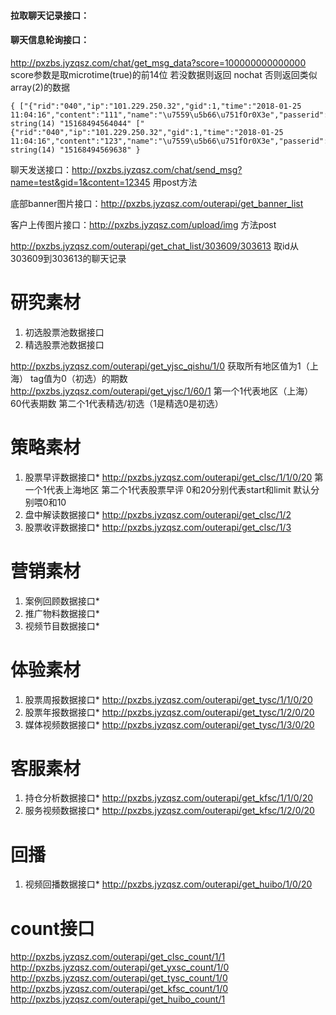 #### 拉取聊天记录接口：



#### 聊天信息轮询接口：
http://pxzbs.jyzqsz.com/chat/get_msg_data?score=100000000000000 
score参数是取microtime(true)的前14位  若没数据则返回 nochat  否则返回类似array(2)的数据
```
{ ["{"rid":"040","ip":"101.229.250.32","gid":1,"time":"2018-01-25 11:04:16","content":"111","name":"\u7559\u5b66\u751fOr0X3e","passerid":"17"}"]=> string(14) "15168494564044" ["{"rid":"040","ip":"101.229.250.32","gid":1,"time":"2018-01-25 11:04:16","content":"123","name":"\u7559\u5b66\u751fOr0X3e","passerid":"17"}"]=> string(14) "15168494569638" }
```

聊天发送接口：http://pxzbs.jyzqsz.com/chat/send_msg?name=test&gid=1&content=12345  用post方法

底部banner图片接口：http://pxzbs.jyzqsz.com/outerapi/get_banner_list

客户上传图片接口：http://pxzbs.jyzqsz.com/upload/img  方法post  

http://pxzbs.jyzqsz.com/outerapi/get_chat_list/303609/303613 取id从303609到303613的聊天记录


# 研究素材
1. 初选股票池数据接口
2. 精选股票池数据接口

http://pxzbs.jyzqsz.com/outerapi/get_yjsc_qishu/1/0 获取所有地区值为1（上海） tag值为0（初选）的期数
http://pxzbs.jyzqsz.com/outerapi/get_yjsc/1/60/1 第一个1代表地区（上海） 60代表期数 第二个1代表精选/初选（1是精选0是初选）

# 策略素材
1. 股票早评数据接口*
http://pxzbs.jyzqsz.com/outerapi/get_clsc/1/1/0/20 第一个1代表上海地区 第二个1代表股票早评 0和20分别代表start和limit 默认分别喂0和10
2. 盘中解读数据接口*
http://pxzbs.jyzqsz.com/outerapi/get_clsc/1/2 
3. 股票收评数据接口*
http://pxzbs.jyzqsz.com/outerapi/get_clsc/1/3

# 营销素材
1. 案例回顾数据接口*
2. 推广物料数据接口*
3. 视频节目数据接口*


# 体验素材
1. 股票周报数据接口*
http://pxzbs.jyzqsz.com/outerapi/get_tysc/1/1/0/20
2. 股票年报数据接口*
http://pxzbs.jyzqsz.com/outerapi/get_tysc/1/2/0/20
3. 媒体视频数据接口*
http://pxzbs.jyzqsz.com/outerapi/get_tysc/1/3/0/20


# 客服素材
1. 持仓分析数据接口*
http://pxzbs.jyzqsz.com/outerapi/get_kfsc/1/1/0/20
2. 服务视频数据接口*
http://pxzbs.jyzqsz.com/outerapi/get_kfsc/1/2/0/20


# 回播
1. 视频回播数据接口*
http://pxzbs.jyzqsz.com/outerapi/get_huibo/1/0/20

# count接口
http://pxzbs.jyzqsz.com/outerapi/get_clsc_count/1/1
http://pxzbs.jyzqsz.com/outerapi/get_yxsc_count/1/0
http://pxzbs.jyzqsz.com/outerapi/get_tysc_count/1/0
http://pxzbs.jyzqsz.com/outerapi/get_kfsc_count/1/0
http://pxzbs.jyzqsz.com/outerapi/get_huibo_count/1
